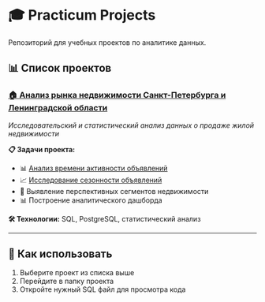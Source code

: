 # 🎓 Practicum Projects

Репозиторий для учебных проектов по аналитике данных.

## 📊 Список проектов

### [**🏠 Анализ рынка недвижимости Санкт-Петербурга и Ленинградской области**](real_estate_analysis/)
*Исследовательский и статистический анализ данных о продаже жилой недвижимости*

**📋 Задачи проекта:**
- 📊 [Анализ времени активности объявлений](real_estate_analysis/task1_active_time.sql)
- 📈 [Исследование сезонности объявлений](real_estate_analysis/task2_seasonality.sql)
- 🎯 Выявление перспективных сегментов недвижимости
- 📊 Построение аналитического дашборда

**🛠️ Технологии:** SQL, PostgreSQL, статистический анализ

---

## 🚀 Как использовать

1. Выберите проект из списка выше
2. Перейдите в папку проекта
3. Откройте нужный SQL файл для просмотра кода
